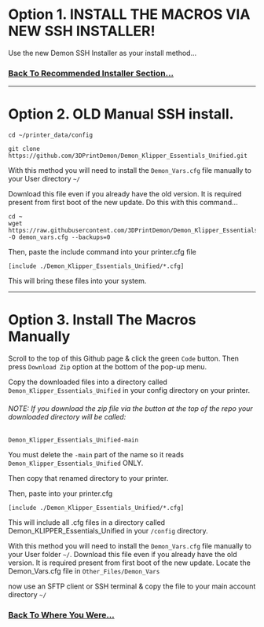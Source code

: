# Option 1. INSTALL THE MACROS VIA NEW SSH INSTALLER!

Use the new Demon SSH Installer as your install method...
### [Back To Recommended Installer Section...](https://github.com/3DPrintDemon/Demon_Klipper_Essentials_Unified/blob/main/Documentation/INSTALL_INSTRUCTIONS/General_Setup_For_All_Printers/INSTALL_INSTRUCTIONS.md#install-the-macros-via-the-new-ssh-installer)

****************************************************************************************************************************

# Option 2. OLD Manual SSH install.

```
cd ~/printer_data/config
```

```
git clone https://github.com/3DPrintDemon/Demon_Klipper_Essentials_Unified.git
```
With this method you will need to install the `Demon_Vars.cfg` file manually to your User directory `~/`

Download this file even if you already have the old version. It is required present from first boot of the new update. Do this with this command...
```
cd ~
wget https://raw.githubusercontent.com/3DPrintDemon/Demon_Klipper_Essentials_Unified/refs/heads/main/Other_Files/Demon_Vars/demon_vars.cfg -O demon_vars.cfg --backups=0
```

Then, paste the include command into your printer.cfg file
```
[include ./Demon_Klipper_Essentials_Unified/*.cfg]
```

This will bring these files into your system.

****************************************************************************************************************************

# Option 3. Install The Macros Manually

Scroll to the top of this Github page & click the green `Code` button. Then press `Download Zip` option at the bottom of the pop-up menu.

Copy the downloaded files into a directory called `Demon_Klipper_Essentials_Unified` in your config directory on your printer. 

###### NOTE: If you download the zip file via the button at the top of the repo your downloaded directory will be called:
```
Demon_Klipper_Essentials_Unified-main
```
You must delete the `-main` part of the name so it reads `Demon_Klipper_Essentials_Unified` ONLY. 

Then copy that renamed directory to your printer.

Then, paste into your printer.cfg
```
[include ./Demon_Klipper_Essentials_Unified/*.cfg]
```

This will include all .cfg files in a directory called Demon_KLIPPER_Essentials_Unified in your `/config` directory.

With this method you will need to install the `Demon_Vars.cfg` file manually to your User folder `~/`. Download this file even if you already have the old version. It is required present from first boot of the new update. Locate the Demon_Vars.cfg file in `Other_Files/Demon_Vars`

now use an SFTP client or SSH terminal & copy the file to your main account directory `~/`


### [Back To Where You Were...](https://github.com/3DPrintDemon/Demon_Klipper_Essentials_Unified/blob/main/Documentation/INSTALL_INSTRUCTIONS/General_Setup_For_All_Printers/INSTALL_INSTRUCTIONS.md#install-the-macros-via-the-new-ssh-installer)
